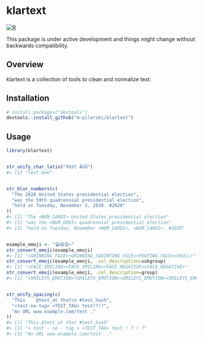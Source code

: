 
<!-- README.md is generated from README.Rmd. Please edit that file -->

# klartext

[![R](https://github.com/m-pilarski/klartext/actions/workflows/r.yml/badge.svg)](https://github.com/m-pilarski/klartext/actions/workflows/r.yml)

This package is under active development and things might change without
backwards compatibility.

## Overview

klartext is a collection of tools to clean and normalize text.

## Installation

``` r
# install.packages("devtools")
devtools::install_github("m-pilarski/klartext")
```

## Usage

``` r
library(klartext)


str_unify_char_latin("Ŧêśť ÄöÜ")
#> [1] "Test AoU"


str_blur_numbers(c(
  "The 2020 United States presidential election",
  "was the 59th quadrennial presidential election",
  "held on Tuesday, November 3, 2020. #2020"
))
#> [1] "The <NUM_CARDI> United States presidential election"      
#> [2] "was the <NUM_ORDI> quadrennial presidential election"     
#> [3] "held on Tuesday, November <NUM_CARDI>, <NUM_CARDI>. #2020"


example_emoji <- "😀😆😡💀"
str_convert_emoji(example_emoji)
#> [1] "<GRINNING_FACE><GRINNING_SQUINTING_FACE><POUTING_FACE><SKULL>"
str_convert_emoji(example_emoji, .col_description=subgroup)
#> [1] "<FACE_SMILING><FACE_SMILING><FACE_NEGATIVE><FACE_NEGATIVE>"
str_convert_emoji(example_emoji, .col_description=group)
#> [1] "<SMILEYS_EMOTION><SMILEYS_EMOTION><SMILEYS_EMOTION><SMILEYS_EMOTION>"


str_unify_spacing(c(
  "This    @test_at that\n #test_hash", 
  "<test-no-tag> <TEST_TAG> test!?!?",
  "An URL www.example.com/test ."
))
#> [1] "This @test_at that #test_hash"              
#> [2] "< test - no - tag > <TEST_TAG> test ! ? ! ?"
#> [3] "An URL www.example.com/test  ."
```
